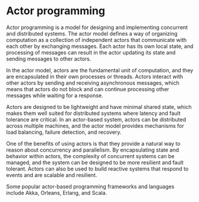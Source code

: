 # Actor programming

Actor programming is a model for designing and implementing concurrent and distributed systems. The actor model defines a way of organizing computation as a collection of independent actors that communicate with each other by exchanging messages. Each actor has its own local state, and processing of messages can result in the actor updating its state and sending messages to other actors.

In the actor model, actors are the fundamental unit of computation, and they are encapsulated in their own processes or threads. Actors interact with other actors by sending and receiving asynchronous messages, which means that actors do not block and can continue processing other messages while waiting for a response.

Actors are designed to be lightweight and have minimal shared state, which makes them well suited for distributed systems where latency and fault tolerance are critical. In an actor-based system, actors can be distributed across multiple machines, and the actor model provides mechanisms for load balancing, failure detection, and recovery.

One of the benefits of using actors is that they provide a natural way to reason about concurrency and parallelism. By encapsulating state and behavior within actors, the complexity of concurrent systems can be managed, and the system can be designed to be more resilient and fault tolerant. Actors can also be used to build reactive systems that respond to events and are scalable and resilient.

Some popular actor-based programming frameworks and languages include Akka, Orleans, Erlang, and Scala.
